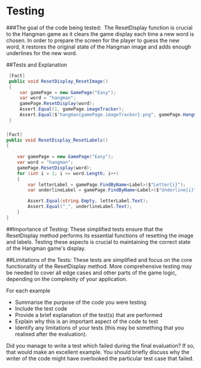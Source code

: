 # Testing

###The goal of the code being tested: 
The ResetDisplay function is crucial to the Hangman game as it clears the game display each time a new word is chosen. In order to prepare the screen for the player to guess the new word, it restores the original state of the Hangman image and adds enough underlines for the new word. 

##Tests and Explanation 

```csharp
 [Fact]
 public void ResetDisplay_ResetImage()
 { 
     var gamePage = new GamePage("Easy");
     var word = "hangman"; 
     gamePage.ResetDisplay(word);
     Assert.Equal(1, gamePage.imageTracker);
     Assert.Equal($"hangman{gamePage.imageTracker}.png", gamePage.HangmanImage.Source);
 }
```
###

```csharp
[Fact]
public void ResetDisplay_ResetLabels()
{
   
    var gamePage = new GamePage("Easy");
    var word = "hangman"; 
    gamePage.ResetDisplay(word);
    for (int i = 1; i <= word.Length; i++)
    {
        var letterLabel = gamePage.FindByName<Label>($"Letter{i}");
        var underlineLabel = gamePage.FindByName<Label>($"Underline{i}");

        Assert.Equal(string.Empty, letterLabel.Text); 
        Assert.Equal("_", underlineLabel.Text); 
    }
}
```


##Importance of Testing:
These simplified tests ensure that the ResetDisplay method performs its essential functions of resetting the image and labels. Testing these aspects is crucial to maintaining the correct state of the Hangman game's display.

##Limitations of the Tests:
These tests are simplified and focus on the core functionality of the ResetDisplay method. More comprehensive testing may be needed to cover all edge cases and other parts of the game logic, depending on the complexity of your application.

For each example

* Summarise the purpose of the code you were testing
* Include the test code
* Provide a brief explanation of the test(s) that are performed
* Explain why this is an important aspect of the code to test
* Identify any limitations of your tests (this may be something that you realised after
  the evaluation).

Did you manage to write a test which failed during the final evaluation? If so, that would make an excellent example. You should briefly discuss why the writer of the code might 
have overlooked the particular test case that failed.
